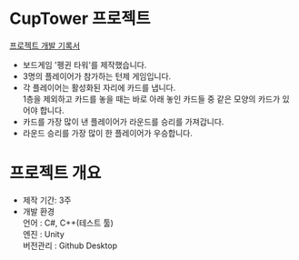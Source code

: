 # CupTower 프로젝트
[프로젝트 개발 기록서](https://drive.google.com/file/d/1L8gsk_rO1SqeiQrtgzJS18Z3tA8TThwx/view?usp=drive_link)
- 보드게임 '펭귄 타워'를 제작했습니다.
- 3명의 플레이어가 참가하는 턴제 게임입니다.
- 각 플레이어는 활성화된 자리에 카드를 냅니다.  
1층을 제외하고 카드를 놓을 때는 바로 아래 놓인 카드들 중 같은 모양의 카드가 있어야 합니다.
- 카드를 가장 많이 낸 플레이어가 라운드를 승리를 가져갑니다.
- 라운드 승리를 가장 많이 한 플레이어가 우승합니다.

# 프로젝트 개요
- 제작 기간: 3주
- 개발 환경  
  언어 : C#, C++(테스트 툴)  
  엔진 : Unity  
  버전관리 : Github Desktop  

